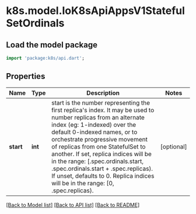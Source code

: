 # k8s.model.IoK8sApiAppsV1StatefulSetOrdinals

## Load the model package
```dart
import 'package:k8s/api.dart';
```

## Properties
Name | Type | Description | Notes
------------ | ------------- | ------------- | -------------
**start** | **int** | start is the number representing the first replica's index. It may be used to number replicas from an alternate index (eg: 1-indexed) over the default 0-indexed names, or to orchestrate progressive movement of replicas from one StatefulSet to another. If set, replica indices will be in the range:   [.spec.ordinals.start, .spec.ordinals.start + .spec.replicas). If unset, defaults to 0. Replica indices will be in the range:   [0, .spec.replicas). | [optional] 

[[Back to Model list]](../README.md#documentation-for-models) [[Back to API list]](../README.md#documentation-for-api-endpoints) [[Back to README]](../README.md)


